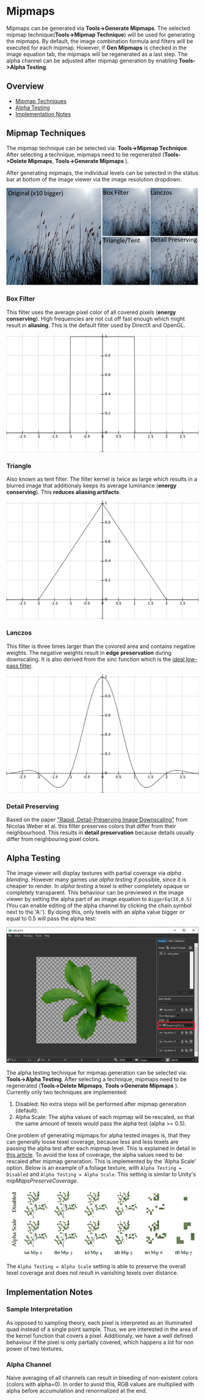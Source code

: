 # Mipmaps

Mipmaps can be generated via **Tools->Generate Mipmaps**. The selected mipmap technique(**Tools->Mipmap Technique**) will be used for generating the mipmaps.
By default, the image combination formula and filters will be executed for each mipmap. However, if **Gen Mipmaps** is checked in the image equation tab, the mipmaps will be regenerated as a last step. 
The alpha channel can be adjusted after mipmap generation by enabling **Tools->Alpha Testing**.

## Overview

* [Mipmap Techniques](#mipmap-techniques)
* [Alpha Testing](#alpha-testing)
* [Implementation Notes](#implementation-notes)

## Mipmap Techniques

The mipmap technique can be selected via: **Tools->Mipmap Technique**. After selecting a technique, mipmaps need to be regenerated (**Tools->Delete Mipmaps**, **Tools->Generate Mipmaps** ).

After generating mipmaps, the individual levels can be selected in the status bar at bottom of the image viewer via the image resolution dropdown.

![](img/mip_compare.png)

### Box Filter
This filter uses the average pixel color of all covered pixels (**energy conserving**). High frequencies are not cut off fast enough which might result in **aliasing**. This is the default filter used by DirectX and OpenGL. 

![](img/box_kernel.png)

### Triangle
Also known as tent filter. The filter kernel is twice as large which results in a blurred image that additionaly keeps its average luminance (**energy conserving**). This **reduces aliasing artifacts**.

![](img/triangle_kernel.png)

### Lanczos

This filter is three times larger than the covored area and contains negative weights. The negative weights result in **edge preservation** during downscaling. It is also derived from the *sinc* function which is the [ideal low-pass filter](https://en.wikipedia.org/wiki/Sinc_filter).

![](img/lanzos_kernel.png)

### Detail Preserving

Based on the paper ["Rapid, Detail-Preserving Image Downscaling"](https://www.gcc.tu-darmstadt.de/home/proj/dpid/index.en.jsp) from Nicolas Weber et al. this filter preserves colors that differ from their neighbourhood. This results in **detail preservation** because details usually differ from neighbouring pixel colors.

## Alpha Testing

The image viewer will display textures with partial coverage via *alpha blending*.
However many games use *alpha testing* if possible, since it is cheaper to render.
In *alpha testing* a texel is either completely opaque or completely transparent.
This behaviour can be previewed in the image viewer by setting the alpha part of an image equation to ```BiggerEq(I0,0.5)``` (You can enable editing of the alpha channel by clicking the chain symbol next to the 'A:'). By doing this, only texels with an alpha value bigger or equal to 0.5 will pass the alpha test:

![](img/alpha_test_equation.png)

The alpha testing technique for mipmap generation can be selected via: **Tools->Alpha Testing**. After selecting a technique, mipmaps need to be regenerated (**Tools->Delete Mipmaps**, **Tools->Generate Mipmaps** ).
Currently only two techniques are implemented:
1. Disabled: No extra steps will be performed after mipmap generation (default).
2. Alpha Scale: The alpha values of each mipmap will be rescaled, so that the same amount of texels would pass the alpha test (alpha >= 0.5).

One problem of generating mipmaps for alpha tested images is, that they can generally loose texel coverage, because less and less texels are passing the alpha test after each mipmap level.
This is explained in detail in [this article](https://www.asawicki.info/articles/alpha_test.php5).
To avoid the loss of coverage, the alpha values need to be rescaled after mipmap generation. This is implemented by the 'Alpha Scale' option. Below is an example of a foliage texture, with ```Alpha Testing = Disabled``` and ```Alpha Testing = Alpha Scale```. This setting is similar to Unity's *mipMapsPreserveCoverage*.

![](img/alpha_test_degen.PNG)

The ```Alpha Testing = Alpha Scale``` setting is able to preserve the overall texel coverage and does not result in vanishing texels over distance.

## Implementation Notes

### Sample Interpretation
As opposed to sampling theory, each pixel is interpreted as an illuminated quad instead of a single point sample. Thus, we are interested in the area of the kernel function that covers a pixel. Additionaly, we have a well defined behaviour if the pixel is only partially covered, which happens a lot for non power of two textures.

### Alpha Channel
Naive averaging of all channels can result in bleeding of non-existent colors (colors with alpha=0). In order to avoid this, RGB values are multiplied with alpha before accumulation and renormalized at the end.

